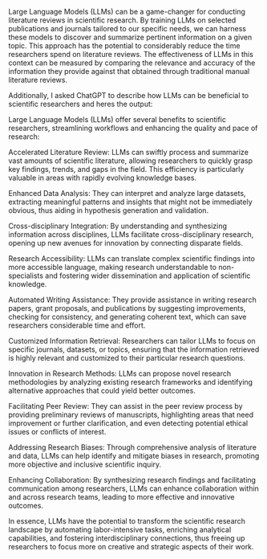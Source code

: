 
Large Language Models (LLMs) can be a game-changer for conducting literature reviews in scientific research. By training LLMs on selected publications and journals tailored to our specific needs, we can harness these models to discover and summarize pertinent information on a given topic. This approach has the potential to considerably reduce the time researchers spend on literature reviews. The effectiveness of LLMs in this context can be measured by comparing the relevance and accuracy of the information they provide against that obtained through traditional manual literature reviews.

Additionally, I asked ChatGPT to describe how LLMs can be beneficial to scientific researchers and heres the output:

Large Language Models (LLMs) offer several benefits to scientific researchers, streamlining workflows and enhancing the quality and pace of research:

Accelerated Literature Review: LLMs can swiftly process and summarize vast amounts of scientific literature, allowing researchers to quickly grasp key findings, trends, and gaps in the field. This efficiency is particularly valuable in areas with rapidly evolving knowledge bases.

Enhanced Data Analysis: They can interpret and analyze large datasets, extracting meaningful patterns and insights that might not be immediately obvious, thus aiding in hypothesis generation and validation.

Cross-disciplinary Integration: By understanding and synthesizing information across disciplines, LLMs facilitate cross-disciplinary research, opening up new avenues for innovation by connecting disparate fields.

Research Accessibility: LLMs can translate complex scientific findings into more accessible language, making research understandable to non-specialists and fostering wider dissemination and application of scientific knowledge.

Automated Writing Assistance: They provide assistance in writing research papers, grant proposals, and publications by suggesting improvements, checking for consistency, and generating coherent text, which can save researchers considerable time and effort.

Customized Information Retrieval: Researchers can tailor LLMs to focus on specific journals, datasets, or topics, ensuring that the information retrieved is highly relevant and customized to their particular research questions.

Innovation in Research Methods: LLMs can propose novel research methodologies by analyzing existing research frameworks and identifying alternative approaches that could yield better outcomes.

Facilitating Peer Review: They can assist in the peer review process by providing preliminary reviews of manuscripts, highlighting areas that need improvement or further clarification, and even detecting potential ethical issues or conflicts of interest.

Addressing Research Biases: Through comprehensive analysis of literature and data, LLMs can help identify and mitigate biases in research, promoting more objective and inclusive scientific inquiry.

Enhancing Collaboration: By synthesizing research findings and facilitating communication among researchers, LLMs can enhance collaboration within and across research teams, leading to more effective and innovative outcomes.

In essence, LLMs have the potential to transform the scientific research landscape by automating labor-intensive tasks, enriching analytical capabilities, and fostering interdisciplinary connections, thus freeing up researchers to focus more on creative and strategic aspects of their work.